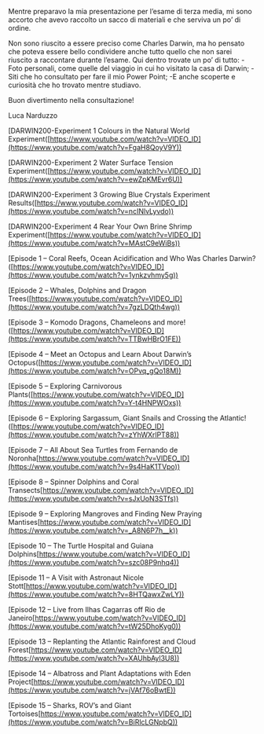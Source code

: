 Mentre preparavo la mia presentazione per l’esame di terza media, mi sono accorto che avevo raccolto un sacco di materiali e che serviva un po’ di ordine.

Non sono riuscito a essere preciso come Charles Darwin, ma ho pensato che poteva essere bello condividere anche tutto quello che non sarei riuscito a raccontare durante l’esame.
Qui dentro trovate un po’ di tutto:
-Foto personali, come quelle del viaggio in cui ho visitato la casa di Darwin;
-Siti che ho consultato per fare il mio Power Point;
-E anche scoperte e curiosità che ho trovato mentre studiavo.

Buon divertimento nella consultazione!

Luca Narduzzo



[DARWIN200-Experiment 1 Colours in the Natural World Experiment([https://www.youtube.com/watch?v=VIDEO_ID](https://www.youtube.com/watch?v=FgaH8QoyV9Y))

[DARWIN200-Experiment 2 Water Surface Tension Experiment([https://www.youtube.com/watch?v=VIDEO_ID](https://www.youtube.com/watch?v=ewZpKMEvr6U))

[DARWIN200-Experiment 3 Growing Blue Crystals Experiment Results([https://www.youtube.com/watch?v=VIDEO_ID](https://www.youtube.com/watch?v=ncINlvLyvdo))

[DARWIN200-Experiment 4 Rear Your Own Brine Shrimp Experiment([https://www.youtube.com/watch?v=VIDEO_ID](https://www.youtube.com/watch?v=MAstC9eWiBs))




[Episode 1 – Coral Reefs, Ocean Acidification and Who Was Charles Darwin?([https://www.youtube.com/watch?v=VIDEO_ID](https://www.youtube.com/watch?v=1ynkzvhmy5g))

[Episode 2 – Whales, Dolphins and Dragon Trees([https://www.youtube.com/watch?v=VIDEO_ID](https://www.youtube.com/watch?v=7gzLDQth4wg))

[Episode 3 – Komodo Dragons, Chameleons and more!([https://www.youtube.com/watch?v=VIDEO_ID](https://www.youtube.com/watch?v=TTBwHBrO1FE))

[Episode 4 – Meet an Octopus and Learn About Darwin’s Octopus([https://www.youtube.com/watch?v=VIDEO_ID](https://www.youtube.com/watch?v=OPvq_gQo18M))

[Episode 5 – Exploring Carnivorous Plants([https://www.youtube.com/watch?v=VIDEO_ID](https://www.youtube.com/watch?v=Y-t4HNPWOxs))

[Episode 6 – Exploring Sargassum, Giant Snails and Crossing the Atlantic!([https://www.youtube.com/watch?v=VIDEO_ID](https://www.youtube.com/watch?v=zYhWXrlPT88))

[Episode 7 – All About Sea Turtles from Fernando de Noronha[https://www.youtube.com/watch?v=VIDEO_ID](https://www.youtube.com/watch?v=9s4HaK1TVpo))

[Episode 8 – Spinner Dolphins and Coral Transects[https://www.youtube.com/watch?v=VIDEO_ID](https://www.youtube.com/watch?v=sJxUoN3STfs))

[Episode 9 – Exploring Mangroves and Finding New Praying Mantises[https://www.youtube.com/watch?v=VIDEO_ID](https://www.youtube.com/watch?v=_A8N6P7h__k))

[Episode 10 – The Turtle Hospital and Guiana Dolphins[https://www.youtube.com/watch?v=VIDEO_ID](https://www.youtube.com/watch?v=szc08P9nhq4))

[Episode 11 – A Visit with Astronaut Nicole Stott[https://www.youtube.com/watch?v=VIDEO_ID](https://www.youtube.com/watch?v=8HTQawxZwLY))

[Episode 12 – Live from Ilhas Cagarras off Rio de Janeiro[https://www.youtube.com/watch?v=VIDEO_ID](https://www.youtube.com/watch?v=tW25DhoKyg0))

[Episode 13 – Replanting the Atlantic Rainforest and Cloud Forest[https://www.youtube.com/watch?v=VIDEO_ID](https://www.youtube.com/watch?v=XAUhbAyl3U8))

[Episode 14 – Albatross and Plant Adaptations with Eden Project[https://www.youtube.com/watch?v=VIDEO_ID](https://www.youtube.com/watch?v=jVAf76oBwtE))

[Episode 15 – Sharks, ROV’s and Giant Tortoises[https://www.youtube.com/watch?v=VIDEO_ID](https://www.youtube.com/watch?v=BiRlcLGNpbQ))






